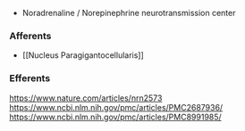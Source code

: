 - Noradrenaline / Norepinephrine neurotransmission center

### Afferents
- [[Nucleus Paragigantocellularis]]
### Efferents



https://www.nature.com/articles/nrn2573
https://www.ncbi.nlm.nih.gov/pmc/articles/PMC2687936/
https://www.ncbi.nlm.nih.gov/pmc/articles/PMC8991985/